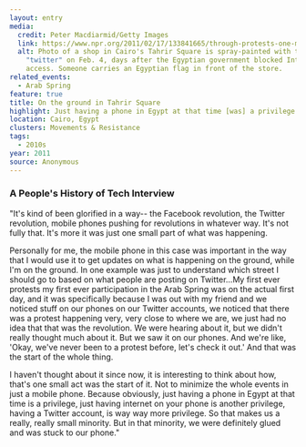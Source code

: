 ```yaml
---
layout: entry
media:
  credit: Peter Macdiarmid/Getty Images
  link: https://www.npr.org/2011/02/17/133841665/through-protests-one-man-helps-define-a-new-media
  alt: Photo of a shop in Cairo's Tahrir Square is spray-painted with the word
    "twitter" on Feb. 4, days after the Egyptian government blocked Internet
    access. Someone carries an Egyptian flag in front of the store.
related_events:
  - Arab Spring
feature: true
title: On the ground in Tahrir Square
highlight: Just having a phone in Egypt at that time [was] a privilege.
location: Cairo, Egypt
clusters: Movements & Resistance
tags:
  - 2010s
year: 2011
source: Anonymous
---
```

### A People's History of Tech Interview

"It's kind of been glorified in a way-- the Facebook revolution, the Twitter revolution, mobile phones pushing for revolutions in whatever way. It's not fully that. It's more it was just one small part of what was happening. 

Personally for me, the mobile phone in this case was important in the way that I would use it to get updates on what is happening on the ground, while I'm on the ground. In one example was just to understand which street I should go to based on what people are posting on Twitter...My first ever protests my first ever participation in the Arab Spring was on the actual first day, and it was specifically because I was out with my friend and we noticed stuff on our phones on our Twitter accounts, we noticed that there was a protest happening very, very close to where we are, we just had no idea that that was the revolution. We were hearing about it, but we didn't really thought much about it. But we saw it on our phones. And we're like, 'Okay, we've never been to a protest before, let's check it out.' And that was the start of the whole thing. 

I haven't thought about it since now, it is interesting to think about how, that's one small act was the start of it. Not to minimize the whole events in just a mobile phone. Because obviously, just having a phone in Egypt at that time is a privilege, just having internet on your phone is another privilege, having a Twitter account, is way way more privilege. So that makes us a really, really small minority. But in that minority, we were definitely glued and was stuck to our phone."
